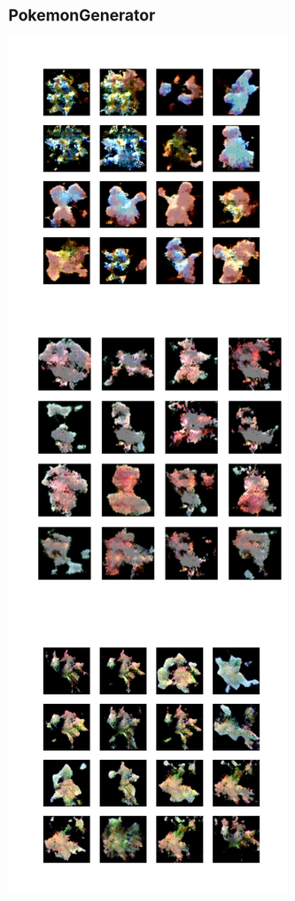 # PokemonGenerator
 
![plot](./generated_images3/image_at_epoch_0060.png)
![plot](./generated_images3/image_at_epoch_0090.png)
![plot](./generated_images3/image_at_epoch_0110.png)
